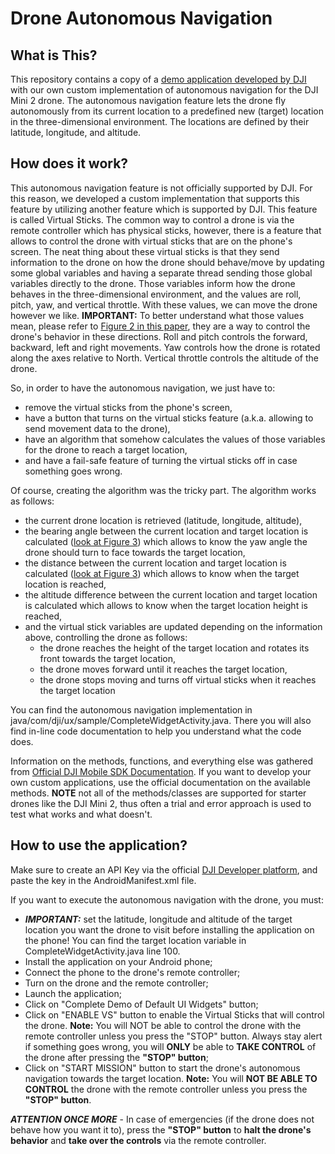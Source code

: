 # Drone Autonomous Navigation

## What is This?

This repository contains a copy of a [demo application developed by DJI](https://github.com/dji-sdk/Mobile-UXSDK-Android) with our own custom implementation of autonomous navigation for the DJI Mini 2 drone. The autonomous navigation feature lets the drone fly autonomously from its current location to a predefined new (target) location in the three-dimensional environment. The locations are defined by their latitude, longitude, and altitude.

## How does it work?

This autonomous navigation feature is not officially supported by DJI. For this reason, we developed a custom implementation that supports this feature by utilizing another feature which is supported by DJI. This feature is called Virtual Sticks. The common way to control a drone is via the remote controller which has physical sticks, however, there is a feature that allows to control the drone with virtual sticks that are on the phone's screen. The neat thing about these virtual sticks is that they send information to the drone on how the drone should behave/move by updating some global variables and having a separate thread sending those global variables directly to the drone. Those variables inform how the drone behaves in the three-dimensional environment, and the values are roll, pitch, yaw, and vertical throttle. With these values, we can move the drone however we like. **IMPORTANT:** To better understand what those values mean, please refer to [Figure 2 in this paper](https://essay.utwente.nl/95814/1/serksnas_BA_EEMCS.pdf), they are a way to control the drone's behavior in these directions. Roll and pitch controls the forward, backward, left and right movements. Yaw controls how the drone is rotated along the axes relative to North. Vertical throttle controls the altitude of the drone.

So, in order to have the autonomous navigation, we just have to:

- remove the virtual sticks from the phone's screen,
- have a button that turns on the virtual sticks feature (a.k.a. allowing to send movement data to the drone),
- have an algorithm that somehow calculates the values of those variables for the drone to reach a target location,
- and have a fail-safe feature of turning the virtual sticks off in case something goes wrong.

Of course, creating the algorithm was the tricky part. The algorithm works as follows:

- the current drone location is retrieved (latitude, longitude, altitude),
- the bearing angle between the current location and target location is calculated ([look at Figure 3](https://essay.utwente.nl/95814/1/serksnas_BA_EEMCS.pdf)) which allows to know the yaw angle the drone should turn to face towards the target location,
- the distance between the current location and target location is calculated ([look at Figure 3](https://essay.utwente.nl/95814/1/serksnas_BA_EEMCS.pdf)) which allows to know when the target location is reached,
- the altitude difference between the current location and target location is calculated which allows to know when the target location height is reached,
- and the virtual stick variables are updated depending on the information above, controlling the drone as follows:
  - the drone reaches the height of the target location and rotates its front towards the target location,
  - the drone moves forward until it reaches the target location,
  - the drone stops moving and turns off virtual sticks when it reaches the target location

You can find the autonomous navigation implementation in java/com/dji/ux/sample/CompleteWidgetActivity.java. There you will also find in-line code documentation to help you understand what the code does.

Information on the methods, functions, and everything else was gathered from [Official DJI Mobile SDK Documentation](https://developer.dji.com/api-reference/android-api/Components/SDKManager/DJISDKManager.html). If you want to develop your own custom applications, use the official documentation on the available methods. **NOTE** not all of the methods/classes are supported for starter drones like the DJI Mini 2, thus often a trial and error approach is used to test what works and what doesn't.

## How to use the application?

Make sure to create an API Key via the official [DJI Developer platform](https://developer.dji.com/), and paste the key in the AndroidManifest.xml file.

If you want to execute the autonomous navigation with the drone, you must:

- **_IMPORTANT:_** set the latitude, longitude and altitude of the target location you want the drone to visit before installing the application on the phone! You can find the target location variable in CompleteWidgetActivity.java line 100.
- Install the application on your Android phone;
- Connect the phone to the drone's remote controller;
- Turn on the drone and the remote controller;
- Launch the application;
- Click on "Complete Demo of Default UI Widgets" button;
- Click on "ENABLE VS" button to enable the Virtual Sticks that will control the drone. **Note:** You will NOT be able to control the drone with the remote controller unless you press the "STOP" button. Always stay alert if something goes wrong, you will **ONLY** be able to **TAKE CONTROL** of the drone after pressing the **"STOP" button**;
- Click on "START MISSION" button to start the drone's autonomous navigation towards the target location. **Note:** You will **NOT BE ABLE TO CONTROL** the drone with the remote controller unless you press the **"STOP" button**.

**_ATTENTION ONCE MORE_** - In case of emergencies (if the drone does not behave how you want it to), press the **"STOP" button** to **halt the drone's behavior** and **take over the controls** via the remote controller.

